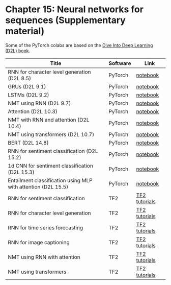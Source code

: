 # Chapter 15: Neural networks for sequences   (Supplementary material)


[rnn_torch]: https://colab.research.google.com/github/probml/pyprobml/blob/master/notebooks/rnn_torch.ipynb
[gru_torch]: https://colab.research.google.com/github/probml/pyprobml/blob/master/notebooks/gru_torch.ipynb
[lstm_torch]: https://colab.research.google.com/github/probml/pyprobml/blob/master/notebooks/lstm_torch.ipynb
[nmt_torch]: https://colab.research.google.com/github/probml/pyprobml/blob/master/notebooks/nmt_torch.ipynb
[attention_torch]: https://colab.research.google.com/github/probml/pyprobml/blob/master/notebooks/attention_torch.ipynb
[nmt_attention_torch]: https://colab.research.google.com/github/probml/pyprobml/blob/master/notebooks/nmt_attention_torch.ipynb
[transformers_torch]: https://colab.research.google.com/github/probml/pyprobml/blob/master/notebooks/transformers_torch.ipynb
[rnn_sentiment_torch]: https://colab.research.google.com/github/probml/pyprobml/blob/master/notebooks/rnn_sentiment_torch.ipynb
[cnn1d_sentiment_torch]: https://colab.research.google.com/github/probml/pyprobml/blob/master/notebooks/cnn1d_sentiment_torch.ipynb
[entailment_attention_mlp_torch]: https://colab.research.google.com/github/probml/pyprobml/blob/master/notebooks/entailment_attention_mlp_torch.ipynb
[bert_torch]: https://colab.research.google.com/github/probml/pyprobml/blob/master/notebooks/bert_torch.ipynb

Some of the PyTorch colabs are based on the [Dive Into Deep Learning (D2L) book](http://d2l.ai/chapter_natural-language-processing-pretraining/index.html).

|Title|Software|Link|
|-----------|----|----|
|RNN for character level generation (D2L 8.5)|PyTorch|[notebook][rnn_torch] |
|GRUs (D2L 9.1)|PyTorch|[notebook][gru_torch] |
|LSTMs (D2L 9.2)|PyTorch|[notebook][lstm_torch] |
|NMT using RNN (D2L 9.7)|PyTorch|[notebook][nmt_torch] |
|Attention (D2L 10.3)|PyTorch|[notebook][attention_torch] |
|NMT with RNN and attention (D2L 10.4)|PyTorch|[notebook][nmt_attention_torch] |
|NMT using transformers (D2L 10.7)|PyTorch|[notebook][transformers_torch] |
|BERT (D2L 14.8)| PyTorch| [notebook][bert_torch] |
|RNN for sentiment classification (D2L 15.2)| PyTorch | [notebook][rnn_sentiment_torch]
|1d CNN for sentiment classification (D2L 15.3)| PyTorch | [notebook][cnn1d_sentiment_torch]
|Entailment classification using MLP with attention (D2L 15.5)| PyTorch| [notebook][entailment_attention_mlp_torch] |
|RNN for sentiment classification|TF2|[TF2 tutorials](https://www.tensorflow.org/tutorials/text/text_classification_rnn)
|RNN for character level generation|TF2|[TF2 tutorials](https://www.tensorflow.org/tutorials/text/text_generation)
|RNN for time series forecasting|TF2|[TF2 tutorials](https://www.tensorflow.org/tutorials/structured_data/time_series)
|RNN for image captioning|TF2|[TF2 tutorials](https://www.tensorflow.org/tutorials/text/image_captioning)
|NMT using RNN with attention|TF2|[TF2 tutorials](https://www.tensorflow.org/tutorials/text/nmt_with_attention)
|NMT using transformers|TF2|[TF2 tutorials](https://www.tensorflow.org/tutorials/text/transformer)




